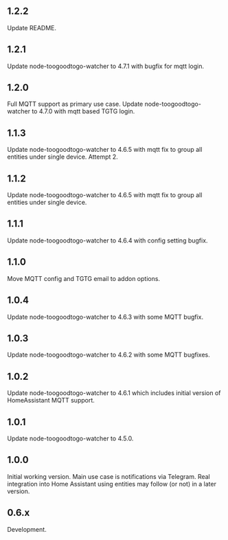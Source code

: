 <!-- https://developers.home-assistant.io/docs/add-ons/presentation#keeping-a-changelog -->

## 1.2.2
Update README.

## 1.2.1
Update node-toogoodtogo-watcher to 4.7.1 with bugfix for mqtt login.

## 1.2.0
Full MQTT support as primary use case. Update node-toogoodtogo-watcher to 4.7.0 with mqtt based TGTG login.

## 1.1.3
Update node-toogoodtogo-watcher to 4.6.5 with mqtt fix to group all entities under single device. Attempt 2.

## 1.1.2
Update node-toogoodtogo-watcher to 4.6.5 with mqtt fix to group all entities under single device.

## 1.1.1
Update node-toogoodtogo-watcher to 4.6.4 with config setting bugfix.

## 1.1.0
Move MQTT config and TGTG email to addon options.

## 1.0.4
Update node-toogoodtogo-watcher to 4.6.3 with some MQTT bugfix.

## 1.0.3
Update node-toogoodtogo-watcher to 4.6.2 with some MQTT bugfixes.

## 1.0.2
Update node-toogoodtogo-watcher to 4.6.1 which includes initial version of HomeAssistant MQTT support.

## 1.0.1
Update node-toogoodtogo-watcher to 4.5.0.

## 1.0.0
Initial working version. Main use case is notifications via Telegram.
Real integration into Home Assistant using entities may follow (or not) in a later version. 

## 0.6.x
Development.